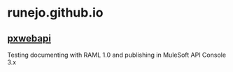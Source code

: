 # runejo.github.io

## [pxwebapi](pxwebapi/)
Testing documenting with RAML 1.0 and publishing in MuleSoft API Console 3.x
